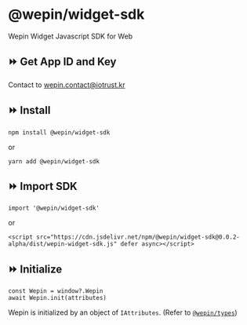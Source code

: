 # @wepin/widget-sdk
Wepin Widget Javascript SDK for Web

## :fast_forward: Get App ID and Key 
Contact to wepin.contact@iotrust.kr
## :fast_forward: Install
```
npm install @wepin/widget-sdk
```
or
```
yarn add @wepin/widget-sdk
```
## :fast_forward: Import SDK
```
import '@wepin/widget-sdk'
```
or
```
<script src="https://cdn.jsdelivr.net/npm/@wepin/widget-sdk@0.0.2-alpha/dist/wepin-widget-sdk.js" defer async></script>
```

## :fast_forward: Initialize 
```
const Wepin = window?.Wepin 
await Wepin.init(attributes)
```
Wepin is initialized by an object of `IAttributes`. (Refer to [`@wepin/types`](https://github.com/WepinWallet/wepin-js-sdk-types))

